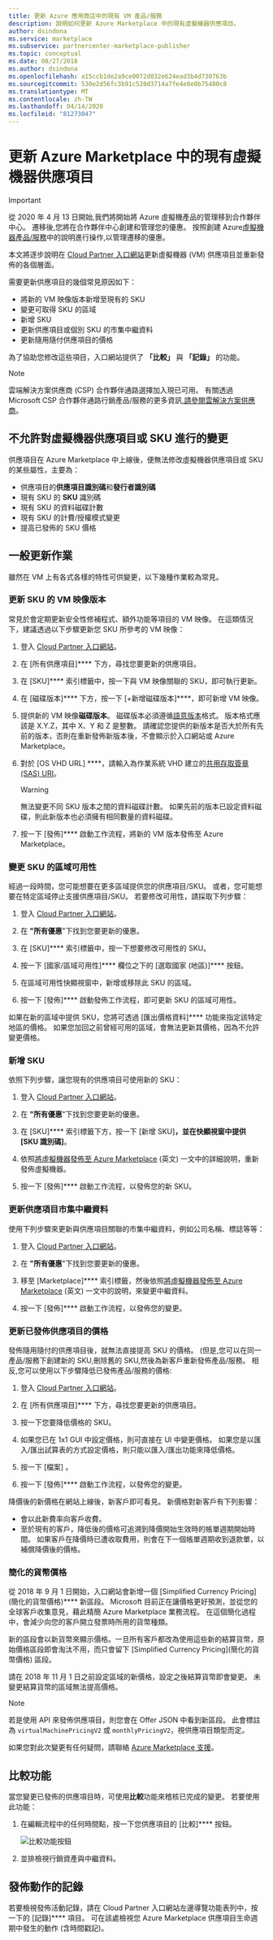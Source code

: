 ```yaml
---
title: 更新 Azure 應用商店中的現有 VM 產品/服務
description: 說明如何更新 Azure Marketplace 中的現有虛擬機器供應項目。
author: dsindona
ms.service: marketplace
ms.subservice: partnercenter-marketplace-publisher
ms.topic: conceptual
ms.date: 08/27/2018
ms.author: dsindona
ms.openlocfilehash: a15ccb1de2a9ce0072d032e624ead3b4d730763b
ms.sourcegitcommit: 530e2d56fc3b91c520d3714a7fe4e8e0b75480c8
ms.translationtype: MT
ms.contentlocale: zh-TW
ms.lasthandoff: 04/14/2020
ms.locfileid: "81273047"
---
```

# <a name="update-an-existing-vm-offer-on-azure-marketplace"></a>更新 Azure Marketplace 中的現有虛擬機器供應項目

> [!IMPORTANT]
> 從 2020 年 4 月 13 日開始,我們將開始將 Azure 虛擬機產品的管理移到合作夥伴中心。 遷移後,您將在合作夥伴中心創建和管理您的優惠。 按照創建 Azure[虛擬機器產品/服務](https://aka.ms/CreateAzureVMoffer)中的說明進行操作,以管理遷移的優惠。

本文將逐步說明在 [Cloud Partner 入口網站](https://cloudpartner.azure.com/)更新虛擬機器 (VM) 供應項目並重新發佈的各個層面。 

需要更新供應項目的幾個常見原因如下：

-  將新的 VM 映像版本新增至現有的 SKU
-  變更可取得 SKU 的區域
-  新增 SKU
-  更新供應項目或個別 SKU 的市集中繼資料
-  更新隨用隨付供應項目的價格

為了協助您修改這些項目，入口網站提供了 **「比較」** 與 **「記錄」** 的功能。  

>[!Note]
>雲端解決方案供應商 (CSP) 合作夥伴通路選擇加入現已可用。  有關透過 Microsoft CSP 合作夥伴通路行銷產品/服務的更多資訊[,請參閱雲解決方案供應商](../../cloud-solution-providers.md)。

## <a name="unpermitted-changes-to-vm-offer-or-sku"></a>不允許對虛擬機器供應項目或 SKU 進行的變更

供應項目在 Azure Marketplace 中上線後，便無法修改虛擬機器供應項目或 SKU 的某些屬性，主要為：

-  供應項目的**供應項目識別碼**和**發行者識別碼**
-  現有 SKU 的 **SKU** 識別碼
-  現有 SKU 的資料磁碟計數
-  現有 SKU 的計費/授權模式變更
-  提高已發佈的 SKU 價格


## <a name="common-update-operations"></a>一般更新作業

雖然在 VM 上有各式各樣的特性可供變更，以下幾種作業較為常見。

### <a name="update-the-vm-image-version-for-a-sku"></a>更新 SKU 的 VM 映像版本

常見於會定期更新安全性修補程式、額外功能等項目的 VM 映像。  在這類情況下，建議透過以下步驟更新您 SKU 所參考的 VM 映像：

1.  登入 [Cloud Partner 入口網站](https://cloudpartner.azure.com/)。

2.  在 [所有供應項目]**** 下方，尋找您要更新的供應項目。

3.  在 [SKU]**** 索引標籤中，按一下與 VM 映像關聯的 SKU，即可執行更新。

4.  在 [磁碟版本]**** 下方，按一下 [+新增磁碟版本]****，即可新增 VM 映像。

5.  提供新的 VM 映像**磁碟版本**。 磁碟版本必須遵循[語意版本](https://semver.org/)格式。 版本格式應該是 X.Y.Z，其中 X、Y 和 Z 是整數。 請確認您提供的新版本是否大於所有先前的版本，否則在重新發佈新版本後，不會顯示於入口網站或 Azure Marketplace。

6.  對於 [OS VHD URL] ****，請輸入為作業系統 VHD 建立的[共用存取簽章 (SAS) URI](./cpp-get-sas-uri.md)。 

    > [!WARNING] 
    > 無法變更不同 SKU 版本之間的資料磁碟計數。 如果先前的版本已設定資料磁碟，則此新版本也必須擁有相同數量的資料磁碟。

7.  按一下 [發佈]**** 啟動工作流程，將新的 VM 版本發佈至 Azure Marketplace。


### <a name="change-region-availability-of-a-sku"></a>變更 SKU 的區域可用性

經過一段時間，您可能想要在更多區域提供您的供應項目/SKU。  或者，您可能想要在特定區域停止支援供應項目/SKU。
若要修改可用性，請採取下列步驟：

1.  登入 [Cloud Partner 入口網站](https://cloudpartner.azure.com/)。

2.  在 **"所有優惠**"下找到您要更新的優惠。

3.  在 [SKU]**** 索引標籤中，按一下想要修改可用性的 SKU。

4.  按一下 [國家/區域可用性]**** 欄位之下的 [選取國家 (地區)]**** 按鈕。

5.  在區域可用性快顯視窗中，新增或移除此 SKU 的區域。

6.  按一下 [發佈]**** 啟動發佈工作流程，即可更新 SKU 的區域可用性。

如果在新的區域中提供 SKU，您將可透過 [匯出價格資料]**** 功能來指定該特定地區的價格。 如果您加回之前曾經可用的區域，會無法更新其價格，因為不允許變更價格。


### <a name="add-a-new-sku"></a>新增 SKU

依照下列步驟，讓您現有的供應項目可使用新的 SKU： 

1.  登入 [Cloud Partner 入口網站](https://cloudpartner.azure.com/)。

2.  在 **"所有優惠**"下找到您要更新的優惠。

3.  在 [SKU]**** 索引標籤下方，按一下 [新增 SKU]****，並在快顯視窗中提供 [SKU 識別碼]****。

4.  依照[將虛擬機器發佈至 Azure Marketplace](./cpp-publish-offer.md) (英文) 一文中的詳細說明，重新發佈虛擬機器。

5.  按一下 [發佈]**** 啟動工作流程，以發佈您的新 SKU。


### <a name="update-offer-marketplace-metadata"></a>更新供應項目市集中繼資料

使用下列步驟來更新與供應項目關聯的市集中繼資料，例如公司名稱、標誌等等： 

1.  登入 [Cloud Partner 入口網站](https://cloudpartner.azure.com/)。

2.  在 **"所有優惠**"下找到您要更新的優惠。

3.  移至 [Marketplace]**** 索引標籤，然後依照[將虛擬機器發佈至 Azure Marketplace](./cpp-publish-offer.md) (英文) 一文中的說明，來變更中繼資料。

4.  按一下 [發佈]**** 啟動工作流程，以發佈您的變更。


### <a name="update-pricing-on-published-offers"></a>更新已發佈供應項目的價格

發佈隨用隨付的供應項目後，就無法直接提高 SKU 的價格。  (但是,您可以在同一產品/服務下創建新的 SKU,刪除舊的 SKU,然後為新客戶重新發佈產品/服務。 相反,您可以使用以下步驟降低已發佈產品/服務的價格:

1.  登入 [Cloud Partner 入口網站](https://cloudpartner.azure.com/)。

2.  在 [所有供應項目]**** 下方，尋找您要更新的供應項目。

3.  按一下您要降低價格的 SKU。

4.  如果您已在 1x1 GUI 中設定價格，則可直接在 UI 中變更價格。 如果您是以匯入/匯出試算表的方式設定價格，則只能以匯入/匯出功能來降低價格。

3.  按一下 [檔案]  。

4.  按一下 [發佈]**** 啟動工作流程，以發佈您的變更。

降價後的新價格在網站上線後，新客戶即可看見。  新價格對新客戶有下列影響：

- 會以此新費率向客戶收費。 
- 至於現有的客戶，降低後的價格可追溯到降價開始生效時的帳單週期開始時間。
如果客戶在降價時已遭收取費用，則會在下一個帳單週期收到退款單，以補償降價後的價格。


<!-- TD: This has been implemented, need to change the SKU Tab topic to reflect and move this section there. -->
### <a name="simplified-currency-pricing"></a>簡化的貨幣價格

從 2018 年 9 月 1 日開始，入口網站會新增一個 [Simplified Currency Pricing]\(簡化的貨幣價格\)**** 新區段。 Microsoft 目前正在讓價格更好預測，並從您的全球客戶收集意見，藉此精簡 Azure Marketplace 業務流程。 在這個簡化過程中，會減少向您的客戶開立發票時所用的貨幣種類。

新的區段會以新貨幣來顯示價格。一旦所有客戶都改為使用這些新的結算貨幣，原始價格區段即會淘汰不用，而只會留下 [Simplified Currency Pricing]\(簡化的貨幣價格\) 區段。

請在 2018 年 11 月 1 日之前設定區域的新價格，設定之後結算貨幣即會變更。 未變更結算貨幣的區域無法提高價格。

> [!NOTE] 
> 若是使用 API 來發佈供應項目，則您會在 Offer JSON 中看到新區段。 此會標註為 `virtualMachinePricingV2` 或 `monthlyPricingV2`，視供應項目類型而定。 

如果您對此次變更有任何疑問，請聯絡 [Azure Marketplace 支援](../../support-azure-marketplace.md)。


## <a name="compare-feature"></a>比較功能

當您變更已發佈的供應項目時，可使用**比較**功能來稽核已完成的變更。 若要使用此功能：

1.  在編輯流程中的任何時間點，按一下您供應項目的 [比較]**** 按鈕。

    ![比較功能按鈕](./media/publishvm_037.png)


2.  並排檢視行銷資產與中繼資料。


## <a name="history-of-publishing-actions"></a>發佈動作的記錄

若要檢視發佈活動記錄，請在 Cloud Partner 入口網站左邊導覽功能表列中，按一下的 [記錄]**** 項目。 可在該處檢視您 Azure Marketplace 供應項目生命週期中發生的動作 (含時間戳記)。  
<!-- TD: Add after section authored: For more information, see [History page](../portal-tour/cpp-history-page.md). -->

